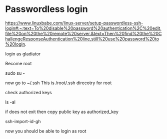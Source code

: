 # Passwordless login

https://www.linuxbabe.com/linux-server/setup-passwordless-ssh-login#:~:text=To%20disable%20password%20authentication%2C%20edit,file%20on%20the%20remote%20server.&text=Then%20find%20the%20ChallengeResponseAuthentication%20line,still%20use%20password%20to%20login.


login as gladiator 

Become root

sudo su -

now go to ~/.ssh 
This is /root/.ssh direcotry for root

check authorized keys

ls -al

if does not exit then copy public key as authorized_key

ssh-import-id-gh <github username>

now you should be able to login as root
